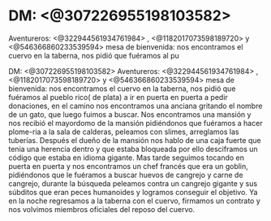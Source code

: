 # DM: <@307226955198103582> 
Aventureros: <@322944561934761984> , <@1182017073598189720> y <@546366860233539594>
mesa de bienvenida:
nos encontramos el cuervo en la taberna, nos pidió que fuéramos al pu

DM: <@307226955198103582> 
Aventureros: <@322944561934761984> , <@1182017073598189720> y <@546366860233539594>
mesa de bienvenida:
nos encontramos el cuervo en la taberna, nos pidió que fuéramos al pueblo rico( de plata) a ir en puerta en puerta a pedir donaciones, en el camino nos encontramos una anciana gritando el nombre de un gato, que luego fuimos a buscar. Nos encontramos una mansión y nos recibió el mayordomo de la mansión pidiéndonos que fuéramos a hacer plome-ria a la sala de calderas, peleamos con slimes, arreglamos las tuberías. Después el dueño de la mansión nos hablo de una caja fuerte que tenia una herencia dentro y que estaba bloqueada por ello desciframos un código que estaba en idioma gigante. Mas tarde seguimos tocando en puerta en puerta y nos encontramos un chef francés que era un goblin, pidiéndonos que le fuéramos a buscar huevos de cangrejo y carne de cangrejo, durante la búsqueda peleamos contra un cangrejo gigante y sus súbditos que eran peces humanoides y logramos conseguir el objetivo. Ya en la noche regresamos a la taberna con el cuervo, firmamos un contrato y nos volvimos miembros oficiales del reposo del cuervo.

